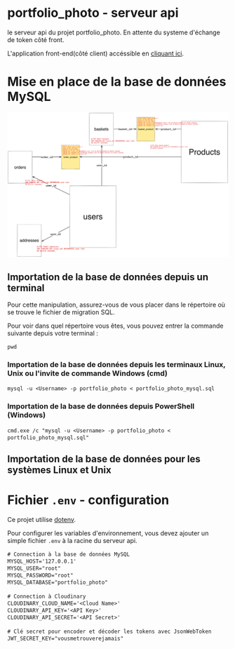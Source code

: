 # portfolio_photo - serveur api

le serveur api du projet portfolio_photo. En attente du systeme d'échange de token côté front.

L'application front-end(côté client) accéssible en [cliquant ici](https://github.com/mathieuCstn/portfolio_photo).

# Mise en place de la base de données MySQL

![Architecture de la base de données du projet portfolio_photo](https://github.com/mathieuCstn/portfolio_photo_api_back/blob/42359c35b63be38101b561b40dcdca3d16419957/readme_assets/bdd_architecture_portfolio_photo-2023-03-24-0007.png)

## Importation de la base de données depuis un terminal

Pour cette manipulation, assurez-vous de vous placer dans le répertoire où se trouve le fichier de migration SQL.

Pour voir dans quel répertoire vous êtes, vous pouvez entrer la commande suivante depuis votre terminal :
```
pwd
```

### Importation de la base de données depuis les terminaux Linux, Unix ou l'invite de commande Windows (cmd)
```
mysql -u <Username> -p portfolio_photo < portfolio_photo_mysql.sql
```

### Importation de la base de données depuis PowerShell (Windows)
```
cmd.exe /c "mysql -u <Username> -p portfolio_photo < portfolio_photo_mysql.sql"
```

## Importation de la base de données pour les systèmes Linux et Unix

# Fichier `.env` - configuration

Ce projet utilise [dotenv](https://github.com/motdotla/dotenv#readme).

Pour configurer les variables d'environnement, vous devez ajouter un simple fichier `.env` à la racine du serveur api.
```
# Connection à la base de données MySQL
MYSQL_HOST='127.0.0.1'
MYSQL_USER="root"
MYSQL_PASSWORD="root"
MYSQL_DATABASE="portfolio_photo"

# Connection à Cloudinary
CLOUDINARY_CLOUD_NAME='<Cloud Name>'
CLOUDINARY_API_KEY='<API Key>'
CLOUDINARY_API_SECRET='<API Secret>'

# Clé secret pour encoder et décoder les tokens avec JsonWebToken
JWT_SECRET_KEY="vousmetrouverejamais"
```
